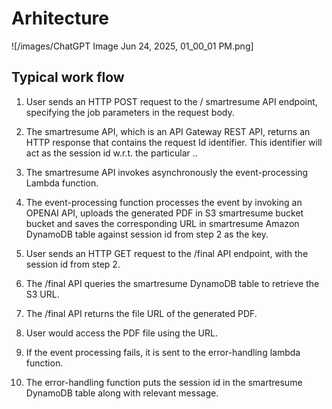 # Arhitecture
![/images/ChatGPT Image Jun 24, 2025, 01_00_01 PM.png]

## Typical work flow

1. User sends an HTTP POST request to the / smartresume API endpoint, specifying the job parameters in the request body.

2. The smartresume API, which is an API Gateway REST API, returns an HTTP response that contains the request Id identifier. This identifier will act as the session id w.r.t. the particular ..

3. The smartresume API invokes asynchronously the event-processing Lambda function. 

4. The event-processing function processes the event by invoking an OPENAI API, uploads the generated PDF in S3 smartresume bucket bucket and saves the corresponding URL in smartresume Amazon DynamoDB table against session id from step 2 as the key.

5. User sends an HTTP GET request to the /final API endpoint, with the session id from step 2.

6. The /final API queries the smartresume DynamoDB table to retrieve the S3 URL.

7. The /final API returns the file URL of the generated PDF.

8. User would access the PDF file using the URL. 

9. If the event processing fails, it is sent to the error-handling lambda function.

10. The error-handling function puts the session id in the smartresume DynamoDB table along with relevant message.
